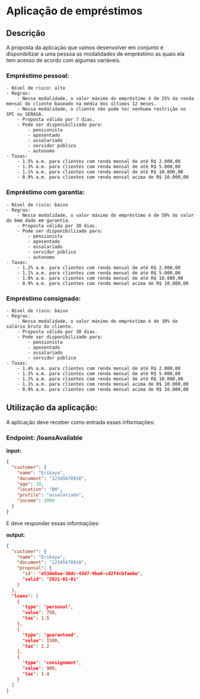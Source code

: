 # Aplicação de empréstimos

## Descrição

A proposta da aplicação que vamos desenvolver em conjunto é disponibilizar a uma pessoa as modalidades de empréstimo as quais ela tem acesso de acordo com algumas variáveis.


### Empréstimo pessoal:
    - Nível de risco: alto
    - Regras:
        - Nessa modalidade, o valor máximo do empréstimo é de 25% da renda mensal do cliente baseado na média dos últimos 12 meses.
        - Nessa modalidade, o cliente não pode ter nenhuma restrição no SPC ou SERASA.
        - Proposta válida por 7 dias.
        - Pode ser disponibilizado para:
            - pensionista
            - aposentado
            - assalariado
            - servidor público
            - autonomo
    - Taxas:
        - 1.5% a.m. para clientes com renda mensal de até R$ 2.000,00
        - 1.3% a.m. para clientes com renda mensal de até R$ 5.000,00
        - 1.1% a.m. para clientes com renda mensal de até R$ 10.000,00
        - 0.9% a.m. para clientes com renda mensal acima de R$ 10.000,00

### Empréstimo com garantia:
    - Nível de risco: baixo
    - Regras:
        - Nessa modalidade, o valor máximo do empréstimo é de 50% do valor do bem dado em garantia.
        - Proposta válida por 30 dias.
        - Pode ser disponibilizado para:
            - pensionista
            - aposentado
            - assalariado
            - servidor público
            - autonomo
    - Taxas:
        - 1.2% a.m. para clientes com renda mensal de até R$ 2.000,00
        - 1.1% a.m. para clientes com renda mensal de até R$ 5.000,00
        - 1.0% a.m. para clientes com renda mensal de até R$ 10.000,00
        - 0.9% a.m. para clientes com renda mensal acima de R$ 10.000,00

### Empréstimo consignado:
    - Nível de risco: baixo
    - Regras:
        - Nessa modalidade, o valor máximo do empréstimo é de 30% do salário bruto do cliente.
        - Proposta válida por 30 dias.
        - Pode ser disponibilizado para:
            - pensionista
            - aposentado
            - assalariado
            - servidor público
    - Taxas:
        - 1.4% a.m. para clientes com renda mensal de até R$ 2.000,00
        - 1.3% a.m. para clientes com renda mensal de até R$ 5.000,00
        - 1.2% a.m. para clientes com renda mensal de até R$ 10.000,00
        - 1.1% a.m. para clientes com renda mensal acima de R$ 10.000,00
        - 0.9% a.m. para clientes com renda mensal acima de R$ 10.000,00

## Utilização da aplicação:
A aplicação deve receber como entrada essas informações:

### Endpoint: /loansAvailable
**input:**
```json
{
  "customer": {
    "name": "Erikaya",
    "document": "12345678910",
    "age": 29,
    "location": "BH",
    "profile": "assalariado",
    "income": 3000
  }
}
```

E deve responder essas informações:

**output:**

```json
{
  "customer": {
    "name": "Erikaya",
    "document": "12345678910",
    "proposal": {
      "id': "e53de8ae-3bdc-43d7-9ba0-cd2f4cbfaebe",
      "valid": "2021-01-01"
    }
  },
  "loans": [
    {
      "type": "personal",
      "value": 750,
      "tax": 1.5
    },
    {
      "type": "guaranteed",
      "value": 1500,
      "tax": 1.2
    },
    {
      "type": "consignment",
      "value": 900,
      "tax": 1.4
    }
  ]
}
```

